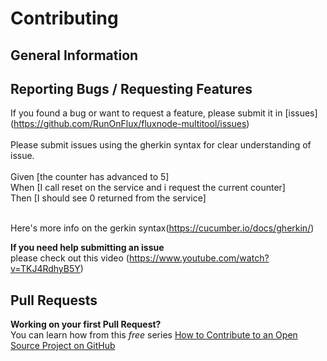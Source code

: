 # Contributing <br>

## General Information <br>


## Reporting Bugs / Requesting Features <br>
If you found a bug or want to request a feature, please submit it in [issues] <br> 
(https://github.com/RunOnFlux/fluxnode-multitool/issues) <br> <br>
Please submit issues using the gherkin syntax for clear understanding of issue. <br> <br>
Given [the counter has advanced to 5]<br>
When [I call reset on the service and i request the current counter]<br>
Then [I should see 0 returned from the service]<br><br>

Here's more info on the gerkin syntax(https://cucumber.io/docs/gherkin/)

**If you need help submitting an issue**<br>
please check out this video (https://www.youtube.com/watch?v=TKJ4RdhyB5Y)

## Pull Requests
**Working on your first Pull Request?** <br>
You can learn how from this *free* series [How to Contribute to an Open Source Project on GitHub](https://egghead.io/series/how-to-contribute-to-an-open-source-project-on-github)
